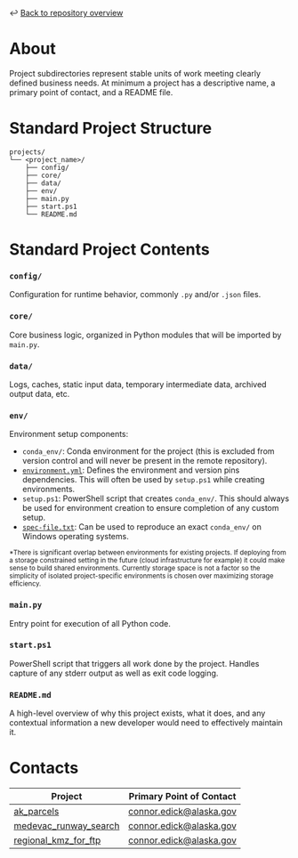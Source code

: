 ↩️ [Back to repository overview](../README.md)

# About
Project subdirectories represent stable units of work meeting clearly defined business needs. At minimum a project has a descriptive name, a primary point of contact, and a README file.

# Standard Project Structure 
```
projects/
└── <project_name>/
    ├── config/
    ├── core/
    ├── data/
    ├── env/
    ├── main.py
    ├── start.ps1
    └── README.md
```

# Standard Project Contents

### `config/`
Configuration for runtime behavior, commonly `.py` and/or `.json` files.

### `core/`
Core business logic, organized in Python modules that will be imported by `main.py`.

### `data/`
Logs, caches, static input data, temporary intermediate data, archived output data, etc.

### `env/`
Environment setup components:

- `conda_env/`: Conda environment for the project (this is excluded from version control and will never be present in the remote repository).
- [`environment.yml`](https://docs.conda.io/projects/conda/en/latest/user-guide/tasks/manage-environments.html#creating-an-environment-file-manually): Defines the environment and version pins dependencies. This will often be used by `setup.ps1` while creating environments.
- `setup.ps1`: PowerShell script that creates `conda_env/`. This should always be used for environment creation to ensure completion of any custom setup.
- [`spec-file.txt`](https://docs.conda.io/projects/conda/en/latest/user-guide/tasks/manage-environments.html#building-identical-conda-environments): Can be used to reproduce an exact `conda_env/` on Windows operating systems.

<sub>*There is significant overlap between environments for existing projects. If deploying from a storage constrained setting in the future (cloud infrastructure for example) it could make sense to build shared environments. Currently storage space is not a factor so the simplicity of isolated project-specific environments is chosen over maximizing storage efficiency.</sub>

### `main.py`
Entry point for execution of all Python code.

### `start.ps1`
PowerShell script that triggers all work done by the project. Handles capture of any stderr output as well as exit code logging.

### `README.md`
A high-level overview of why this project exists, what it does, and any contextual information a new developer would need to effectively maintain it.

# Contacts
| Project                                                  | Primary Point of Contact |
| -------------------------------------------------------- | ------------------------ |
| [ak_parcels](ak_parcels/README.md)                       | connor.edick@alaska.gov  |
| [medevac_runway_search](medevac_runway_search/README.md) | connor.edick@alaska.gov  |
| [regional_kmz_for_ftp](regional_kmz_for_ftp/README.md)   | connor.edick@alaska.gov  |
